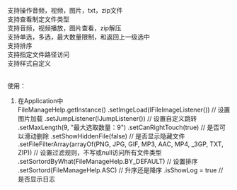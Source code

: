 支持操作音频，视频，图片，txt，zip文件<br> 
支持查看制定文件类型<br> 
支持音频，视频播放，图片查看，zip解压<br> 
支持单选，多选，最大数量限制，和返回上一级选中<br> 
支持排序<br>
支持指定文件路径访问<br> 
支持样式自定义<br><br>

使用：<br>
1) 在Application中 <br>
FileManageHelp.getInstance()
                .setImgeLoad(IFileImageListener()) // 设置图片加载
                .setJumpListener(IJumpListener()) // 设置自定义跳转
                .setMaxLength(9, "最大选取数量：9") 
                .setCanRightTouch(true) // 是否可以滑动删除
                .setShowHiddenFile(false) // 是否显示隐藏文件
                .setFileFilterArray(arrayOf(PNG, JPG, GIF, MP3, AAC, MP4, _3GP, TXT, ZIP)) // 设置过滤规则，不写或null访问所有文件类型
                .setSortordByWhat(FileManageHelp.BY_DEFAULT) // 设置排序
                .setSortord(FileManageHelp.ASC) // 升序还是降序
                .isShowLog = true // 是否显示日志

